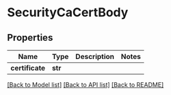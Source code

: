 # SecurityCaCertBody

## Properties
Name | Type | Description | Notes
------------ | ------------- | ------------- | -------------
**certificate** | **str** |  | 

[[Back to Model list]](../README.md#documentation-for-models) [[Back to API list]](../README.md#documentation-for-api-endpoints) [[Back to README]](../README.md)

